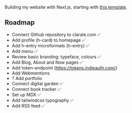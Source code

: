 Building my website with Next.js, starting with [this template](https://github.com/vercel/next.js/tree/canary/examples/blog-starter).

## Roadmap

- Connect Github repository to clarale.com ✅
- Add profile (h-card) to homepage ✅
- Add h-entry microformats (h-entry) ✅
- Add menu ✅
- Review basic branding: typeface, colours ✅
- Add Blog, About and Now pages ✅
- Add token-endpoint (https://tokens.indieauth.com/)
- Add Webmentions
- ? Add portfolio
- Connect digital garden ✅
- Connect book tracker ✅
- Set up MDX ✅
- Add tailwindcss typography ✅
- Add RSS feed ✅
